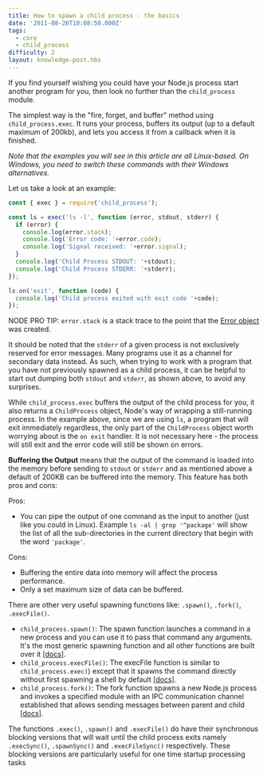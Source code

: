 ```yaml
---
title: How to spawn a child process - the basics
date: '2011-08-26T10:08:50.000Z'
tags:
  - core
  - child_process
difficulty: 2
layout: knowledge-post.hbs
---
```



If you find yourself wishing you could have your Node.js process start another program for you, then look no further than the `child_process` module.

The simplest way is the "fire, forget, and buffer" method using `child_process.exec`.  It runs your process, buffers its output (up to a default maximum of 200kb), and lets you access it from a callback when it is finished. 

*Note that the examples you will see in this article are all Linux-based. On Windows, you need to switch these commands with their Windows alternatives.*

Let us take a look at an example:

```js
const { exec } = require('child_process');

const ls = exec('ls -l', function (error, stdout, stderr) {
  if (error) {
    console.log(error.stack);
    console.log('Error code: '+error.code);
    console.log('Signal received: '+error.signal);
  }
  console.log('Child Process STDOUT: '+stdout);
  console.log('Child Process STDERR: '+stderr);
});

ls.on('exit', function (code) {
  console.log('Child process exited with exit code '+code);
});
```

NODE PRO TIP: `error.stack` is a stack trace to the point that the [Error object](https://github.com/nodejs/nodejs.org/blob/master/locale/en/knowledge/errors/what-is-the-error-object.md) was created.

It should be noted that the `stderr` of a given process is not exclusively reserved for error messages. Many programs use it as a channel for secondary data instead.  As such, when trying to work with a program that you have not previously spawned as a child process, it can be helpful to start out dumping both `stdout` and `stderr`, as shown above, to avoid any surprises.

While `child_process.exec` buffers the output of the child process for you, it also returns a `ChildProcess` object, Node's way of wrapping a still-running process. In the example above, since we are using `ls`, a program that will exit immediately regardless, the only part of the `ChildProcess` object worth worrying about is the `on exit` handler.  It is not necessary here - the process will still exit and the error code will still be shown on errors.

**Buffering the Output** means that the output of the command is loaded into the memory before sending to `stdout` or `stderr` and as mentioned above a default of 200KB can be buffered into the memory. This feature has both pros and cons:

Pros:
- You can pipe the output of one command as the input to another (just like you could in Linux). Example `ls -al | grep '^package'` will show the list of all the sub-directories in the current directory that begin with the word `'package'`.

Cons:
- Buffering the entire data into memory will affect the process performance.
- Only a set maximum size of data can be buffered.

There are other very useful spawning functions like: `.spawn()`, `.fork()`, `.execFile()`.

- `child_process.spawn()`: The spawn function launches a command in a new process and you can use it to pass that command any arguments. It's the most generic spawning function and all other functions are built over it [[docs]](https://nodejs.org/api/child_process.html#child_process_child_process).
- `child_process.execFile()`: The execFile function is similar to `child_process.exec(`) except that it spawns the command directly without first spawning a shell by default [[docs]](https://nodejs.org/api/child_process.html#child_process_child_process_execfile_file_args_options_callback).
- `child_process.fork()`: The fork function spawns a new Node.js process and invokes a specified module with an IPC communication channel established that allows sending messages between parent and child [[docs]](https://nodejs.org/api/child_process.html#child_process_child_process_fork_modulepath_args_options).

The functions `.exec()`, `.spawn()` and `.execFile()` do have their synchronous blocking versions that will wait until the child process exits namely `.execSync()`, `.spawnSync()` and `.execFileSync()` respectively. These blocking versions are particularly useful for one time startup processing tasks
